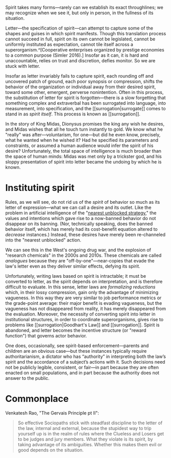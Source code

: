 Spirit takes many forms—rarely can we establish its exact throughlines; we may recognize when we see it, but only in person, in the fullness of its situation.

Letter—the specification of spirit—can attempt to capture some of the shapes and guises in which spirit manifests. Though this translation process cannot succeed in full, spirit on its own cannot be legislated, cannot be uniformly instituted as expectation, cannot tile itself across a superorganism.^[Cooperative enterprises organized by prestige economies to a common purpose (Simler 2016).] Insofar as it can, it is hard and unaccountable, relies on trust and discretion, defies monitor. So we are stuck with letter.

Insofar as letter invariably fails to capture spirit, each rounding off and uncovered patch of ground, each poor synopsis or compression, shifts the behavior of the organization or individual away from their desired spirit, toward some other, emergent, perverse nonintention. Often in this process, the substitution of letter for spirit is forgotten—there is a slow forgetting that something complex and extraverbal has been surrogated into language, into measurement, into specification, and the [[surrogation|surrogate]] comes to stand in as _spirit itself_. This process is known as [[surrogation]].

In the story of King Midas, Dionysus promises the king any wish he desires, and Midas wishes that all he touch turn instantly to gold. We know what he "really" was after—voluntarism, for one—but did he even know, precisely, what he wanted when he wished it? Had he specified its parameters and constraints, or assumed a human audience would infer the spirit of his desire? Unfortunately, the total space of intelligence is much broader than the space of human minds: Midas was met only by a trickster god, and his sloppy presentation of spirit into letter became the undoing by which he is known.

# Instituting spirit

Rules, as we will see, do not rid us of the *spirit* of behavior so much as its letter of expression—what we can call a desire and its outlet. Like the problem in artificial intelligence of the "[nearest unblocked strategy](https://arbital.com/p/nearest_unblocked/)," the values and intentions which gave rise to a now-banned behavior do not disappear on its banning. (Nor, technically speaking, does the banned behavior itself, which has merely had its cost-benefit equation altered to _decrease_ instances.) Instead, these desires have merely been re-channeled into the "nearest unblocked" action.

We can see this in the West's ongoing drug war, and the explosion of "research chemicals" in the 2000s and 2010s. These chemicals are called _analogues_ because they are "off-by-one"—near-copies that evade the law's letter even as they deliver similar effects, defying its spirit.

Unfortunately, writing laws based on spirit is intractable; it must be converted to letter, as the spirit depends on interpretation, and is therefore difficult to evaluate. In this sense, letter laws are _formalizing reductions_ which, in their lossy compression, gain only the advantage of minimizing vagueness. In this way they are very similar to job performance metrics or the grade-point average: their major benefit is evading vagueness, but the vagueness has not disappeared from reality, it has merely disappeared from the evaluation. Moreover, the necessity of converting spirit into letter in institutional structures, in order to coordinate superorganisms, gives rise to problems like [[surrogation|Goodhart's Law]] and [[surrogation]]. Spirit is abandoned, and letter becomes the incentive structure (or "reward function") that governs actor behavior.

One does, occasionally, see spirit-based enforcement—parents and children are an obvious case—but these instances typically require authoritarianism, a dictator who has “authority” in interpreting both the law’s spirit and the accordance of a subject’s actions with it. Such decisions need not be publicly legible, consistent, or fair—in part because they are often enacted on small populations, and in part because the authority does not answer to the public.

# Commonplace

Venkatesh Rao, "The Gervais Principle pt II":

> So effective Sociopaths stick with steadfast discipline to the letter of the law, internal and external, because the stupidest way to trip yourself up is in the realm of rules where the Clueless and Losers get to be judges and jury members. What they violate is its spirit, by taking advantage of its ambiguities. Whether this makes them evil or good depends on the situation.

